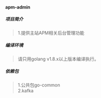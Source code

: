 #### apm-admin

##### 项目简介
> 1.提供主站APM相关后台管理功能  

##### 编译环境
> 请只用golang v1.8.x以上版本编译执行。  

##### 依赖包
> 1.公共包go-common  
> 2.kafka
